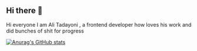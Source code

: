 ## Hi there 👋

Hi everyone I am Ali Tadayoni , a frontend developer how loves his work and did bunches of shit for progress 


[![Anurag's GitHub stats](https://github-readme-stats.vercel.app/api?username=Ali-Tadayoni)](https://github.com/anuraghazra/github-readme-stats)
